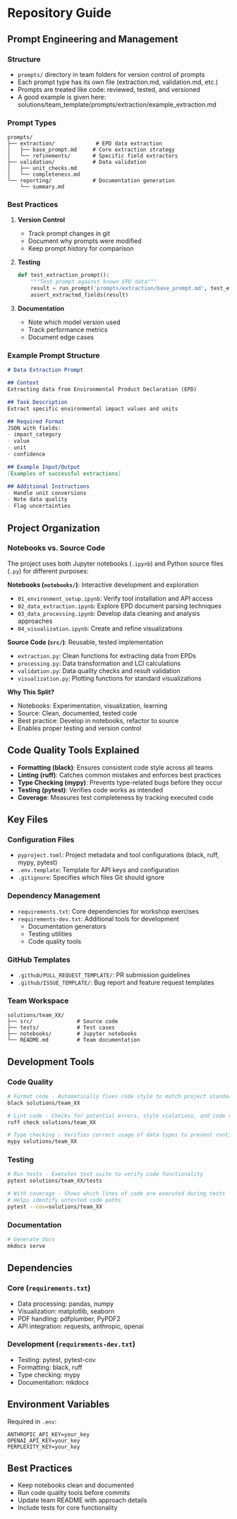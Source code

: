 # Repository Guide

## Prompt Engineering and Management

### Structure
- `prompts/` directory in team folders for version control of prompts
- Each prompt type has its own file (extraction.md, validation.md, etc.)
- Prompts are treated like code: reviewed, tested, and versioned
- A good example is given here: solutions/team_template/prompts/extraction/example_extraction.md

### Prompt Types
```
prompts/
├── extraction/             # EPD data extraction
│   ├── base_prompt.md     # Core extraction strategy
│   └── refinements/       # Specific field extractors
├── validation/            # Data validation
│   ├── unit_checks.md    
│   └── completeness.md
└── reporting/             # Documentation generation
    └── summary.md
```

### Best Practices
1. **Version Control**
   - Track prompt changes in git
   - Document why prompts were modified
   - Keep prompt history for comparison

2. **Testing**
   ```python
   def test_extraction_prompt():
       """Test prompt against known EPD data"""
       result = run_prompt('prompts/extraction/base_prompt.md', test_epd)
       assert_extracted_fields(result)
   ```

3. **Documentation**
   - Note which model version used
   - Track performance metrics
   - Document edge cases

### Example Prompt Structure
```markdown
# Data Extraction Prompt

## Context
Extracting data from Environmental Product Declaration (EPD)

## Task Description
Extract specific environmental impact values and units

## Required Format
JSON with fields:
- impact_category
- value
- unit
- confidence

## Example Input/Output
[Examples of successful extractions]

## Additional Instructions
- Handle unit conversions
- Note data quality
- Flag uncertainties
```

## Project Organization

### Notebooks vs. Source Code

The project uses both Jupyter notebooks (`.ipynb`) and Python source files (`.py`) for different purposes:

**Notebooks (`notebooks/`)**: Interactive development and exploration
- `01_environment_setup.ipynb`: Verify tool installation and API access
- `02_data_extraction.ipynb`: Explore EPD document parsing techniques
- `03_data_processing.ipynb`: Develop data cleaning and analysis approaches
- `04_visualization.ipynb`: Create and refine visualizations

**Source Code (`src/`)**: Reusable, tested implementation
- `extraction.py`: Clean functions for extracting data from EPDs
- `processing.py`: Data transformation and LCI calculations
- `validation.py`: Data quality checks and result validation
- `visualization.py`: Plotting functions for standard visualizations

**Why This Split?**
- Notebooks: Experimentation, visualization, learning
- Source: Clean, documented, tested code
- Best practice: Develop in notebooks, refactor to source
- Enables proper testing and version control

## Code Quality Tools Explained

- **Formatting (black)**: Ensures consistent code style across all teams
- **Linting (ruff)**: Catches common mistakes and enforces best practices
- **Type Checking (mypy)**: Prevents type-related bugs before they occur
- **Testing (pytest)**: Verifies code works as intended
- **Coverage**: Measures test completeness by tracking executed code

## Key Files

### Configuration Files
- `pyproject.toml`: Project metadata and tool configurations (black, ruff, mypy, pytest)
- `.env.template`: Template for API keys and configuration
- `.gitignore`: Specifies which files Git should ignore

### Dependency Management
- `requirements.txt`: Core dependencies for workshop exercises
- `requirements-dev.txt`: Additional tools for development
  - Documentation generators
  - Testing utilities
  - Code quality tools

### GitHub Templates
- `.github/PULL_REQUEST_TEMPLATE/`: PR submission guidelines
- `.github/ISSUE_TEMPLATE/`: Bug report and feature request templates

### Team Workspace
```
solutions/team_XX/
├── src/              # Source code
├── tests/            # Test cases
├── notebooks/        # Jupyter notebooks
└── README.md         # Team documentation
```

## Development Tools

### Code Quality
```bash
# Format code - Automatically fixes code style to match project standards
black solutions/team_XX

# Lint code - Checks for potential errors, style violations, and code smells
ruff check solutions/team_XX

# Type checking - Verifies correct usage of data types to prevent runtime errors
mypy solutions/team_XX
```

### Testing
```bash
# Run tests - Executes test suite to verify code functionality
pytest solutions/team_XX/tests

# With coverage - Shows which lines of code are executed during tests
# Helps identify untested code paths
pytest --cov=solutions/team_XX
```

### Documentation
```bash
# Generate docs
mkdocs serve
```

## Dependencies

### Core (`requirements.txt`)
- Data processing: pandas, numpy
- Visualization: matplotlib, seaborn
- PDF handling: pdfplumber, PyPDF2
- API integration: requests, anthropic, openai

### Development (`requirements-dev.txt`)
- Testing: pytest, pytest-cov
- Formatting: black, ruff
- Type checking: mypy
- Documentation: mkdocs

## Environment Variables
Required in `.env`:
```
ANTHROPIC_API_KEY=your_key
OPENAI_API_KEY=your_key
PERPLEXITY_KEY=your_key
```

## Best Practices
- Keep notebooks clean and documented
- Run code quality tools before commits
- Update team README with approach details
- Include tests for core functionality